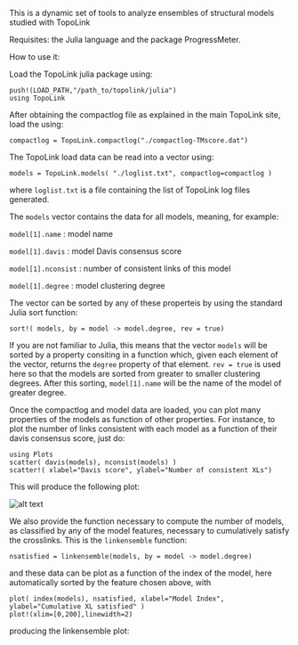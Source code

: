 

This is a dynamic set of tools to analyze ensembles of structural models studied with TopoLink

Requisites: the Julia language and the package ProgressMeter.

How to use it:

Load the TopoLink julia package using:
```
push!(LOAD_PATH,"/path_to/topolink/julia")
using TopoLink
```

After obtaining the compactlog file as explained in the main TopoLink site, load the using:

```
compactlog = TopoLink.compactlog("./compactlog-TMscore.dat")
```

The TopoLink load data can be read into a vector using: 

```
models = TopoLink.models( "./loglist.txt", compactlog=compactlog )
```

where `loglist.txt` is a file containing the list of TopoLink log files generated.

The `models` vector contains the data for all models, meaning, for example:

`model[1].name` : model name

`model[1].davis` : model Davis consensus score

`model[1].nconsist` : number of consistent links of this model

`model[1].degree` : model clustering degree

The vector can be sorted by any of these properteis by using the standard Julia sort function:

`sort!( models, by = model -> model.degree, rev = true)`

If you are not familiar to Julia, this means that the vector `models` will be sorted by a property consiting in a function which, given each element of the vector, returns the `degree` property of that element. `rev = true` is used here so that the models are sorted from greater to smaller clustering degrees. After this sorting, `model[1].name` will be the name of the model of greater degree.

Once the compactlog and model data are loaded, you can plot many properties of the models as function of other properties. For instance, to plot the number of links consistent with each model as a function of their davis consensus score, just do:

```
using Plots
scatter( davis(models), nconsist(models) )
scatter!( xlabel="Davis score", ylabel="Number of consistent XLs")
```

This will produce the following plot:

![alt text](https://github.com/mcubeg/topolink/blob/master/julia/examples/davis_nxl.png?raw=true)

We also provide the function necessary to compute the number of models, as classified by any of the model features, necessary to cumulatively satisfy the crosslinks. This is the `linkensemble` function:

```
nsatisfied = linkensemble(models, by = model -> model.degree)
```

and these data can be plot as a function of the index of the model, here automatically sorted by the feature chosen above, with

```
plot( index(models), nsatisfied, xlabel="Model Index", ylabel="Cumulative XL satisfied" )
plot!(xlim=[0,200],linewidth=2)
```

producing the linkensemble plot:




